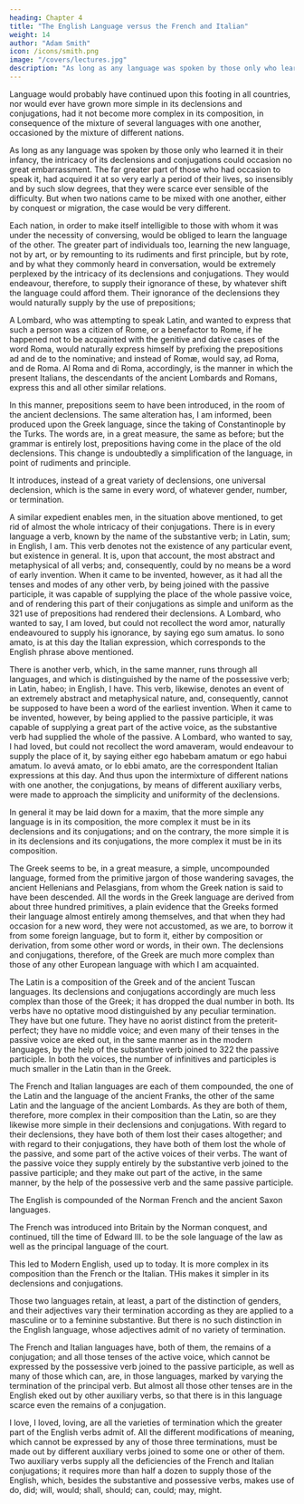 ```yaml
---
heading: Chapter 4
title: "The English Language versus the French and Italian"
weight: 14
author: "Adam Smith"
icon: /icons/smith.png
image: "/covers/lectures.jpg"
description: "As long as any language was spoken by those only who learned it in their infancy, the intricacy of its declensions and conjugations could occasion no great embarrassment"
---
```




Language would probably have continued upon this footing in all countries, nor would ever have grown more simple in its declensions and conjugations, had it not become more complex in its composition, in consequence of the mixture of several languages with one another, occasioned by the mixture of different nations. 

As long as any language was spoken by those only who learned it in their infancy, the intricacy of its declensions and conjugations could occasion no great embarrassment. The far greater part of those who had occasion to speak it, had acquired it at so very early a period of their lives, so insensibly and by such slow degrees, that they were scarce ever sensible of the difficulty. But when two nations came to be mixed with one another, either by conquest or migration, the case would be very different. 

Each nation, in order to make itself intelligible to those with whom it was under the necessity of conversing, would be obliged to learn the language of the other. The greater part of individuals too, learning the new language, not by art, or by remounting to its rudiments and first principle, but by rote, and by what they commonly heard in conversation, would be extremely perplexed by the intricacy of its declensions and conjugations. They would endeavour, therefore, to supply their ignorance of these, by whatever shift the language could afford them. Their ignorance of the declensions they would naturally supply by the use of prepositions; 

A Lombard, who was attempting to speak Latin, and wanted to express that such a person was a citizen of Rome, or a benefactor to Rome, if he happened not to be acquainted with the genitive and dative cases of the word Roma, would naturally express himself by prefixing the prepositions ad and de to the nominative; and instead of Romæ, would say, ad Roma, and de Roma. Al Roma and di Roma, accordingly, is the manner in which the present Italians, the descendants of the ancient Lombards and Romans, express this and all other similar relations. 

In this manner, prepositions seem to have been introduced, in the room of the ancient declensions. The same alteration has, I am informed, been produced upon the Greek language, since the taking of Constantinople by the Turks. The words are, in a great measure, the same as before; but the grammar is entirely lost, prepositions having come in the place of the old declensions. This change is undoubtedly a simplification of the language, in point of rudiments and principle.

It introduces, instead of a great variety of declensions, one universal declension, which is the same in every word, of whatever gender, number, or termination.

A similar expedient enables men, in the situation above mentioned, to get rid of almost the whole intricacy of their conjugations. There is in every language a verb, known by the name of the substantive verb; in Latin, sum; in English, I am. This verb denotes not the existence of any particular event, but existence in general. It is, upon that account, the most abstract and metaphysical of all verbs; and, consequently, could by no means be a word of early invention. When it came to be invented, however, as it had all the tenses and modes of any other verb, by being joined with the passive participle, it was capable of supplying the place of the whole passive voice, and of rendering this part of their conjugations as simple and uniform as the 321 use of prepositions had rendered their declensions. A Lombard, who wanted to say, I am loved, but could not recollect the word amor, naturally endeavoured to supply his ignorance, by saying ego sum amatus. Io sono amato, is at this day the Italian expression, which corresponds to the English phrase above mentioned.

There is another verb, which, in the same manner, runs through all languages, and which is distinguished by the name of the possessive verb; in Latin, habeo; in English, I have. This verb, likewise, denotes an event of an extremely abstract and metaphysical nature, and, consequently, cannot be supposed to have been a word of the earliest invention. When it came to be invented, however, by being applied to the passive participle, it was capable of supplying a great part of the active voice, as the substantive verb had supplied the whole of the passive. A Lombard, who wanted to say, I had loved, but could not recollect the word amaveram, would endeavour to supply the place of it, by saying either ego habebam amatum or ego habui amatum. Io avevá amato, or Io ebbi amato, are the correspondent Italian expressions at this day. And thus upon the intermixture of different nations with one another, the conjugations, by means of different auxiliary verbs, were made to approach the simplicity and uniformity of the declensions.

In general it may be laid down for a maxim, that the more simple any language is in its composition, the more complex it must be in its declensions and its conjugations; and on the contrary, the more simple it is in its declensions and its conjugations, the more complex it must be in its composition.

The Greek seems to be, in a great measure, a simple, uncompounded language, formed from the primitive jargon of those wandering savages, the ancient Hellenians and Pelasgians, from whom the Greek nation is said to have been descended. All the words in the Greek language are derived from about three hundred primitives, a plain evidence that the Greeks formed their language almost entirely among themselves, and that when they had occasion for a new word, they were not accustomed, as we are, to borrow it from some foreign language, but to form it, either by composition or derivation, from some other word or words, in their own. The declensions and conjugations, therefore, of the Greek are much more complex than those of any other European language with which I am acquainted.

The Latin is a composition of the Greek and of the ancient Tuscan languages. Its declensions and conjugations accordingly are much less complex than those of the Greek; it has dropped the dual number in both. Its verbs have no optative mood distinguished by any peculiar termination. They have but one future. They have no aorist distinct from the preterit-perfect; they have no middle voice; and even many of their tenses in the passive voice are eked out, in the same manner as in the modern languages, by the help of the substantive verb joined to 322 the passive participle. In both the voices, the number of infinitives and participles is much smaller in the Latin than in the Greek.

The French and Italian languages are each of them compounded, the one of the Latin and the language of the ancient Franks, the other of the same Latin and the language of the ancient Lombards. As they are both of them, therefore, more complex in their composition than the Latin, so are they likewise more simple in their declensions and conjugations. With regard to their declensions, they have both of them lost their cases altogether; and with regard to their conjugations, they have both of them lost the whole of the passive, and some part of the active voices of their verbs. The want of the passive voice they supply entirely by the substantive verb joined to the passive participle; and they make out part of the active, in the same manner, by the help of the possessive verb and the same passive participle.

The English is compounded of the Norman French and the ancient Saxon languages. 

The French was introduced into Britain by the Norman conquest, and continued, till the time of Edward Ⅲ. to be the sole language of the law as well as the principal language of the court. 

This led to Modern English, used up to today. It is more complex in its composition than the French or the Italian. THis makes it simpler in its declensions and conjugations. 

Those two languages retain, at least, a part of the distinction of genders, and their adjectives vary their termination according as they are applied to a masculine or to a feminine substantive. But there is no such distinction in the English language, whose adjectives admit of no variety of termination. 

The French and Italian languages have, both of them, the remains of a conjugation; and all those tenses of the active voice, which cannot be expressed by the possessive verb joined to the passive participle, as well as many of those which can, are, in those languages, marked by varying the termination of the principal verb. But almost all those other tenses are in the English eked out by other auxiliary verbs, so that there is in this language scarce even the remains of a conjugation. 

I love, I loved, loving, are all the varieties of termination which the greater part of the English verbs admit of. All the different modifications of meaning, which cannot be expressed by any of those three terminations, must be made out by different auxiliary verbs joined to some one or other of them. Two auxiliary verbs supply all the deficiencies of the French and Italian conjugations; it requires more than half a dozen to supply those of the English, which, besides the substantive and possessive verbs, makes use of do, did; will, would; shall, should; can, could; may, might.

